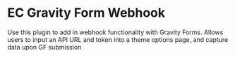 
# EC Gravity Form Webhook

Use this plugin to add in webhook functionality with Gravity Forms. Allows users to input an API URL and token into a theme options page, and capture data upon GF submission




